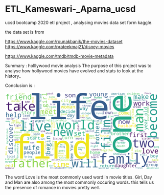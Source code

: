 # ETL_Kameswari-_Aparna_ucsd
ucsd bootcamp 2020 etl project , analysing movies data set form kaggle.

the data set is from 

https://www.kaggle.com/rounakbanik/the-movies-dataset
https://www.kaggle.com/prateekmaj21/disney-movies

https://www.kaggle.com/tmdb/tmdb-movie-metadata




Summary : holllywood movie analysis
The purpose of this project was to analyse how hollywood movies have evolved and stats to look at the history..

Conclusion is :

![wordhuray](https://github.com/kameswari609/ETL_Kameswari-_Aparna_ucsd/blob/master/images/wordcloud2.png)


The word Love is the most commonly used word in movie titles. Girl, Day and Man are also among the most commonly occuring words. this tells us the presence of romance in movies pretty well.
